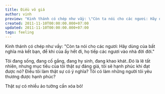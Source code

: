 ```yaml
---
title: Điều vô giá
author: vinh
preview: "Kinh thánh có chép như vầy: \"Còn ta nói cho các ngươi: Hãy dùng của bất nghĩa mà kết bạn, để khi của ấy hết đi, họ tiếp các ngươi vào nhà đời đời.\""
created: 2011-11-10T00:00:00.000+07:00
updated: 2011-11-10T00:00:00.000+07:00
tags: feeling
---
```


Kinh thánh có chép như vầy: "Còn ta nói cho các ngươi: Hãy dùng của bất nghĩa mà
kết bạn, để khi của ấy hết đi, họ tiếp các ngươi vào nhà đời đời."

Tôi đang sống, đang cố gắng, đang hy sinh, đang khao khát..Đó là lẽ tất nhiên,
nhưng mục tiêu của tôi thật sự đáng giá, tôi sẽ hạnh phúc khi đạt được nó? Điều
tôi làm thật sự có ý nghĩa? Tôi có làm những người tôi yêu thương được hạnh
phúc?

Thật sự có nhiều ảo tưởng cần xóa bỏ!
